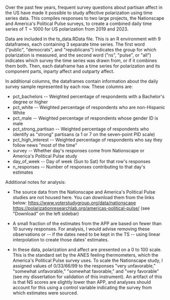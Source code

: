 Over the past few years, frequent survey questions about partisan affect in the US have made it possible to study affective polarization using time series data. This compiles responses to two large projects, the Nationscape and America's Political Pulse surveys, to create a combined daily time series of T ~ 1000 for US polarization from 2019 and 2023.

Data are included in the ts_data.RData file. This is an R environment with 9 dataframes, each containing 3 separate time series. The first word ("public", "democrats", and "republicans") indicates the group for which polarization is measured, and the second word ("ns", "pulse", or "all") indicates which survey the time series was drawn from, or if it combines them both. Then, each dataframe has a time series for polarization and its component parts, inparty affect and outparty affect.

In additional columns, the dataframes contain information about the daily survey sample represented by each row. These columns are:

* pct_bachelors -- Weighted percentage of respondents with a Bachelor's degree or higher
* pct_white -- Weighted percentage of respondents who are non-Hispanic White
* pct_male -- Weighted percentage of respondents whose gender ID is male
* pct_strong_partisan -- Weighted percentage of respondents who identify as "strong" partisans (a 1 or 7 on the seven-point PID scale)
* pct_high_interest -- Weighted percentage of respondents who say they follow news "most of the time"
* survey -- Whether day's responses come from Nationscape or America's Political Pulse study
* day_of_week -- Day of week (Sun to Sat) for that row's responses
* n_responses -- Number of responses contributing to that day's estimates

Additional notes for analysis:

* The source data from the Nationscape and America's Political Pulse studies are not housed here. You can download them from the links below:
    https://www.voterstudygroup.org/data/nationscape
    https://polarizationresearchlab.org/americas-political-pulse/ (see "Download" on the left sidebar)

* A small fraction of the estimates from the APP are based on fewer than 10 survey responses. For analysis, I would advise removing these observations or -- if the dates need to be kept in the TS -- using linear interpolation to create those dates' estimates.
  
* In these data, polarization and affect are presented on a 0 to 100 scale. This is the standard set by the ANES feeling thermometers, which the America's Political Pulse survey uses. To scale the Nationscape study, I assigned values of 0/33/66/99 to the responses "very unfavorable," "somewhat unfavorable," "somewhat favorable," and "very favorable" (see my dissertation for validation of this instrument). An artifact of this is that NS scores are slightly lower than APP, and analyses should account for this using a control variable indicating the survey from which estimates were sourced.
